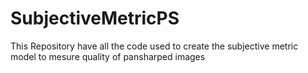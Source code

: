 # SubjectiveMetricPS
This Repository have all the code used to create the subjective metric model to mesure quality of pansharped images

